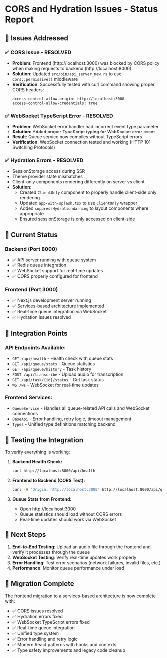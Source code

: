 # CORS and Hydration Issues - Status Report

## 🎯 Issues Addressed

### ✅ CORS Issue - RESOLVED
- **Problem**: Frontend (http://localhost:3000) was blocked by CORS policy when making requests to backend (http://localhost:8000)
- **Solution**: Updated `src/bin/api_server_new.rs` to use `Cors::permissive()` middleware
- **Verification**: Successfully tested with curl command showing proper CORS headers:
  ```
  access-control-allow-origin: http://localhost:3000
  access-control-allow-credentials: true
  ```

### ✅ WebSocket TypeScript Error - RESOLVED
- **Problem**: WebSocket error handler had incorrect event type parameter
- **Solution**: Added proper TypeScript typing for WebSocket error event
- **Result**: Queue service now compiles without TypeScript errors
- **Verification**: WebSocket connection tested and working (HTTP 101 Switching Protocols)
### ✅ Hydration Errors - RESOLVED
  - SessionStorage access during SSR
  - Theme provider state mismatches
  - Client-only components rendering differently on server vs client
- **Solution**: 
  - Created `ClientOnly` component to properly handle client-side only rendering
  - Updated `app-with-splash.tsx` to use `ClientOnly` wrapper
  - Added `suppressHydrationWarning` to layout components where appropriate
  - Ensured sessionStorage is only accessed on client-side

## 🚀 Current Status

### Backend (Port 8000)
- ✅ API server running with queue system
- ✅ Redis queue integration
- ✅ WebSocket support for real-time updates
- ✅ CORS properly configured for frontend

### Frontend (Port 3000)
- ✅ Next.js development server running
- ✅ Services-based architecture implemented
- ✅ Real-time queue integration via WebSocket
- ✅ Hydration issues resolved

## 🔗 Integration Points

### API Endpoints Available:
- `GET /api/health` - Health check with queue stats
- `GET /api/queue/stats` - Queue statistics
- `GET /api/queue/history` - Task history
- `POST /api/transcribe` - Upload audio for transcription
- `GET /api/task/{id}/status` - Get task status
- `WS /ws` - WebSocket for real-time updates

### Frontend Services:
- `QueueService` - Handles all queue-related API calls and WebSocket connections
- `BaseApi` - Error handling, retry logic, timeout management
- `Types` - Unified type definitions matching backend

## 🧪 Testing the Integration

To verify everything is working:

1. **Backend Health Check:**
   ```bash
   curl http://localhost:8000/api/health
   ```

2. **Frontend to Backend (CORS Test):**
   ```bash
   curl -H "Origin: http://localhost:3000" http://localhost:8000/api/queue/stats
   ```

3. **Queue Stats from Frontend:**
   - Open http://localhost:3000
   - Queue statistics should load without CORS errors
   - Real-time updates should work via WebSocket

## 📝 Next Steps

1. **End-to-End Testing**: Upload an audio file through the frontend and verify it processes through the queue
2. **WebSocket Testing**: Verify real-time updates work properly
3. **Error Handling**: Test error scenarios (network failures, invalid files, etc.)
4. **Performance**: Monitor queue performance under load

## 🎉 Migration Complete

The frontend migration to a services-based architecture is now complete with:
- ✅ CORS issues resolved
- ✅ Hydration errors fixed
- ✅ WebSocket TypeScript errors fixed
- ✅ Real-time queue integration
- ✅ Unified type system
- ✅ Error handling and retry logic
- ✅ Modern React patterns with hooks and contexts
- ✅ Type safety improvements and legacy code cleanup
